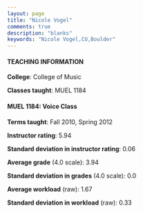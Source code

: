 ```yaml
---
layout: page
title: "Nicole Vogel" 
comments: true
description: "blanks"
keywords: "Nicole Vogel,CU,Boulder"
---
```

<head>
<script src="https://ajax.googleapis.com/ajax/libs/jquery/2.1.3/jquery.min.js"></script>
<script src="https://dl.dropboxusercontent.com/s/pc42nxpaw1ea4o9/highcharts.js?dl=0"></script>
<!-- <script src="../assets/js/highcharts.js"></script> -->
<style type="text/css">@font-face {
	font-family: "Bebas Neue";
	src: url(https://www.filehosting.org/file/details/544349/BebasNeue Regular.otf) format("opentype");
	}
	h1.Bebas { 
		font-family: "Bebas Neue", Verdana, Tahoma;
	}
</style>
</head>
	   
#### TEACHING INFORMATION

**College**: College of Music

**Classes taught**: MUEL 1184

#### MUEL 1184: Voice Class

**Terms taught**: Fall 2010, Spring 2012

**Instructor rating**: 5.94

**Standard deviation in instructor rating**: 0.06

**Average grade** (4.0 scale): 3.94

**Standard deviation in grades** (4.0 scale): 0.0

**Average workload** (raw): 1.67

**Standard deviation in workload** (raw): 0.33

